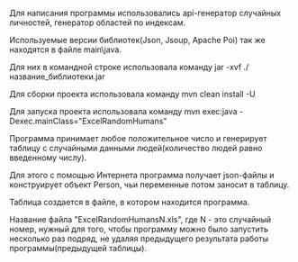 Для написания программы использовались api-генератор случайных личностей, генератор областей по индексам.

Используемые версии библиотек(Json, Jsoup, Apache Poi) так же находятся в файле main\java.

Для них в командной строке использовала команду jar -xvf ./название_библиотеки.jar

Для сборки проекта использовала команду mvn clean install -U

Для запуска проекта использовала команду mvn exec:java -Dexec.mainClass="ExcelRandomHumans"

Программа принимает любое положительное число и генерирует таблицу с случайными данными людей(количество людей равно введенному числу).

Для этого с помощью Интернета программа получает json-файлы и конструирует объект Person, чьи переменные потом заносит в таблицу.

Таблица создается в файле, в котором находится программа.

Название файла "ExcelRandomHumansN.xls", где N - это случайный номер, 
нужный для того, чтобы программу можно было запустить несколько раз подряд,
не удаляя предыдущего результата работы программы(предыдущей таблицы).
